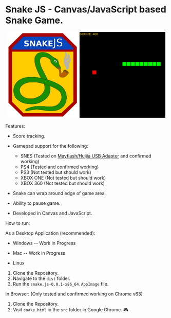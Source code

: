 # Snake JS - Canvas/JavaScript based Snake Game.

<center>
	<img src="./src/img/snake-js.png" width="222" height="267" />
	<img src="./src/img/screen1.png" height="267" />
</center>

Features:

- Score tracking.
- Gamepad support for the following:
	- SNES (Tested on [Mayflash/Huijia USB Adapter](http://a.co/0zO06aL) and confirmed working)
	- PS4 (Tested and confirmed working)
	- PS3 (Not tested but should work)
	- XBOX ONE (Not tested but should work)
	- XBOX 360 (Not tested but should work)

- Snake can wrap around edge of game area.
- Ability to pause game.
- Developed in Canvas and JavaScript.


How to run:

As a Desktop Application (recommended):
- Windows -- Work in Progress

- Mac -- Work in Progress

- Linux
1. Clone the Repository.
2. Navigate to the `dist` folder.
3. Run the `snake.js-0.0.1-x86_64.AppImage` file.

In Browser: (Only tested and confirmed working on Chrome v63)
1. Clone the Repository.
2. Visit `snake.html` in the `src` folder in Google Chrome. :video_game: